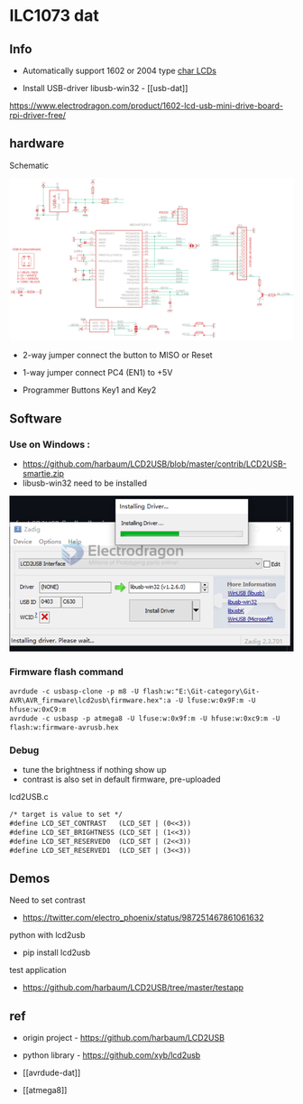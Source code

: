 
# ILC1073 dat 

## Info 
* Automatically support 1602 or 2004 type [char LCDs](https://w.electrodragon.com/w/Category:Char_LCDs)

* Install USB-driver libusb-win32 - [[usb-dat]]

https://www.electrodragon.com/product/1602-lcd-usb-mini-drive-board-rpi-driver-free/


## hardware 

Schematic 

![](2023-08-31-17-52-56.png)

- 2-way jumper connect the button to MISO or Reset 
- 1-way jumper connect PC4 (EN1) to +5V

- Programmer Buttons Key1 and Key2


## Software 

### Use on Windows : 

- https://github.com/harbaum/LCD2USB/blob/master/contrib/LCD2USB-smartie.zip
- libusb-win32 need to be installed 

![](2023-09-13-13-48-16.png)

### Firmware flash command

    avrdude -c usbasp-clone -p m8 -U flash:w:"E:\Git-category\Git-AVR\AVR_firmware\lcd2usb\firmware.hex":a -U lfuse:w:0x9F:m -U hfuse:w:0xC9:m 
    avrdude -c usbasp -p atmega8 -U lfuse:w:0x9f:m -U hfuse:w:0xc9:m -U flash:w:firmware-avrusb.hex

### Debug 

- tune the brightness if nothing show up
- contrast is also set in default firmware, pre-uploaded
  
lcd2USB.c 
  
    /* target is value to set */
    #define LCD_SET_CONTRAST   (LCD_SET | (0<<3))
    #define LCD_SET_BRIGHTNESS (LCD_SET | (1<<3))
    #define LCD_SET_RESERVED0  (LCD_SET | (2<<3))
    #define LCD_SET_RESERVED1  (LCD_SET | (3<<3))

## Demos 

Need to set contrast 
- https://twitter.com/electro_phoenix/status/987251467861061632

python with lcd2usb 
- pip install lcd2usb

test application 
- https://github.com/harbaum/LCD2USB/tree/master/testapp



## ref 

- origin project - https://github.com/harbaum/LCD2USB
- python library - https://github.com/xyb/lcd2usb
- [[avrdude-dat]]

- [[atmega8]]